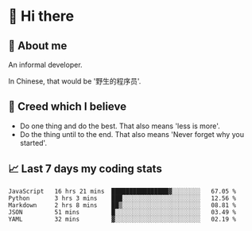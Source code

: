 # 👋 Hi there

## :speech_balloon: About me

An informal developer.

In Chinese, that would be '野生的程序员'.

## :see_no_evil: Creed which I believe

- Do one thing and do the best. That also means 'less is more'.
- Do the thing until to the end. That also means 'Never forget why you started'.

## :chart_with_upwards_trend: Last 7 days my coding stats

<!--START_SECTION:waka-->
```text
JavaScript   16 hrs 21 mins  ████████████████▓░░░░░░░░   67.05 % 
Python       3 hrs 3 mins    ███░░░░░░░░░░░░░░░░░░░░░░   12.56 % 
Markdown     2 hrs 8 mins    ██▒░░░░░░░░░░░░░░░░░░░░░░   08.81 % 
JSON         51 mins         █░░░░░░░░░░░░░░░░░░░░░░░░   03.49 % 
YAML         32 mins         ▓░░░░░░░░░░░░░░░░░░░░░░░░   02.19 % 
```
<!--END_SECTION:waka-->
